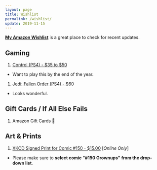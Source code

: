 ```yaml
---
layout: page
title: Wishlist
permalink: /wishlist/
update: 2019-11-15
---
```


**[My Amazon Wishlist][amazon-wishlist]** is a great place to check for recent updates. 

## Gaming

1. [Control (PS4) - $35 to $50][control-ps4]
  - Want to play this by the end of the year.
1. [Jedi: Fallen Order (PS4) - $60][star-wars-ps4]
  - Looks wonderful.

## Gift Cards / If All Else Fails

1. Amazon Gift Cards :sparkling_heart:

## Art & Prints

1. [XKCD Signed Print for Comic #150 - $15.00][xkcd-print] [_Online Only_]
  - Please make sure to **select comic "#150 Grownups" from the drop-down list**.

[print-order]: http://exocomics.com/store/prints
[comic-481]: http://exocomics.com/481
[xkcd-print]: https://store.xkcd.com/products/signed-prints
[tswift-calendar]: https://www.amazon.com/Monthly-Calendar-Songwriter-Celebrity-Multilingual/dp/1465091335
[amazon-wishlist]: https://www.amazon.com/hz/wishlist/ls/6O11CFXI277L?type=wishlist&filter=unpurchased&sort=priority
[control-ps4]: https://www.amazon.com/Control-PlayStation-4/dp/B07DPJ3LZQ
[star-wars-ps4]: https://www.amazon.com/Star-Wars-Jedi-Fallen-Order/dp/B07DJX3W29/
[bark-busters]: https://www.revzilla.com/motorcycle/barkbusters-blizzard-universal-handguards

